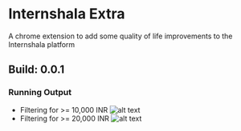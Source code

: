 # Internshala Extra
A chrome extension to add some quality of life improvements to the Internshala platform

## Build: 0.0.1

### Running Output

- Filtering for >= 10,000 INR
![alt text](https://raw.githubusercontent.com/1nF0rmed/InternshalaExtra/raw/master/images/output-1.png "Filtering for 10k INR")
- Filtering for >= 20,000 INR
![alt text](https://raw.githubusercontent.com/1nF0rmed/InternshalaExtra/raw/master/images/output-2.png "Filtering for 20k INR")